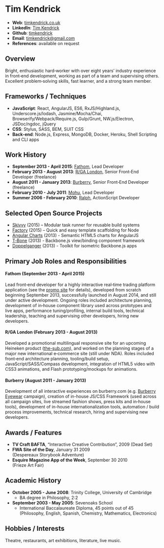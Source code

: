 # Tim Kendrick

- **Web**: [timkendrick.co.uk](http://timkendrick.co.uk/)
- **LinkedIn**: [Tim Kendrick](https://www.linkedin.com/profile/view?id=192494997)
- **Github**: [timkendrick](https://github.com/timkendrick)
- **Email**: [timkendrick@gmail.com](mailto:timkendrick@gmail.com)
- **References**: available on request


## Overview

Bright, enthusiastic hard‑worker with over eight years’ industry experience in front‑end development, working as part of a team and supervising others. Excellent problem‑solving skills, fast learner, and a strong team member.


## Frameworks / Techniques

- **JavaScript**: React, AngularJS, ES6, RxJS/Highland.js, Underscore.js/lodash, Jasmine/Mocha/Chai, Browserify/Webpack/Require.js, Gulp/Grunt, NW.js/Electron, JSDoc/ngdoc, jQuery
- **CSS**: Stylus, SASS, BEM, SUIT CSS
- **Back‑end**: Node.js, Express, MongoDB, Docker, Heroku, Shell Scripting and CLI apps


## Work History

- **September 2013 - April 2015**: [Fathom](http://fathomlondon.com/), Lead Developer
- **February 2013 - August 2013**: [R/GA London](http://rga.com/offices/london), Senior Front‑End Developer (freelance)
- **August 2011 - January 2013**: [Burberry](http://uk.burberry.com/), Senior Front‑End Developer (freelance)
- **February 2010 - July 2011**: [Mohu](http://studiomohu.com/), Lead Developer
- **Summer 2006 - February 2010**: [Ralph](http://ralphandco.com/), ActionScript Developer

## Selected Open Source Projects

- [Skivvy](https://github.com/skivvyjs/skivvy) (2015) – Modular task runner for reusable build systems
- [Factory](https://github.com/timkendrick/factory) (2015) – Quick and easy template scaffolding for Node
- [Angular Charts](https://github.com/timkendrick/angular-charts) (2013) - Semantic HTML5 charts for AngularJS
- [T‑Bone](https://github.com/timkendrick/t-bone) (2013) - Backbone.js view/binding component framework
- [Doppelganger](https://github.com/timkendrick/doppelganger) (2013) - Toolkit for isometric Backbone.js apps


<div style="page-break-after: always;"></div>


## Primary Job Roles and Responsibilities

#### Fathom (September 2013 - April 2015)

Lead front‑end developer for a highly interactive real‑time trading platform application (see the [promo site](http://www.tradeweb.com/landing/us_corporate_bonds/index.html) for details), developed from scratch beginning September 2013, successfully launched in August 2014, and still under active development. Ongoing roles included architecture planning, development of in‑house component library used across prototypes and live apps, performance tuning/profiling, internal build tools, technical leadership, teaching and supervising other developers, hiring new developers.


#### R/GA London (February 2013 - August 2013)

Developed a promotional multilingual responsive site for an upcoming Heineken product ([the-sub.com](https://www.the-sub.com/)), and worked on the planning stages of a major new international e‑commerce site (still under NDA). Roles included front‑end architecture planning, tooling/build setup, JavaScript/SASS/Compass development, integration of HTML5 video with CSS3 animations, and Flash prototyping/mockups for animations.


#### Burberry (August 2011 - January 2013)

Development of all interactive experiences on burberry.com (e.g. [Burberry Eyewear](http://preview.timkendrick.co.uk/burberry-eyewear/) campaign), creation of in-house JS/CSS Framework (used across all campaign sites, live streamed fashion shows, press kits and in‑house tools), development of in-house internationalization tools, automation / build process improvements, technical research, hiring and supervising new developers.


## Awards / Features
- **TV Craft BAFTA**, “Interactive Creative Contribution”, 2009 (Dead Set)
- **FWA Site of the Day**, January 31 2009 (Despereaux Storybook Adventure)
- **Esquire Magazine App of the Week**, September 30 2010 (Frieze Art Fair)


## Academic History
- **October 2005 - June 2008**: Trinity College, University of Cambridge
	- BA degree in Philosophy, 2:2
- **September 2003 - May 2005**: Sevenoaks School
	- International Baccalaureate Diploma, 45 points out of 45 (Philosophy, English, Spanish, Chemistry, Mathematics, Electronics)


## Hobbies / Interests

Theatre, restaurants, art exhibitions, literature, live music.
